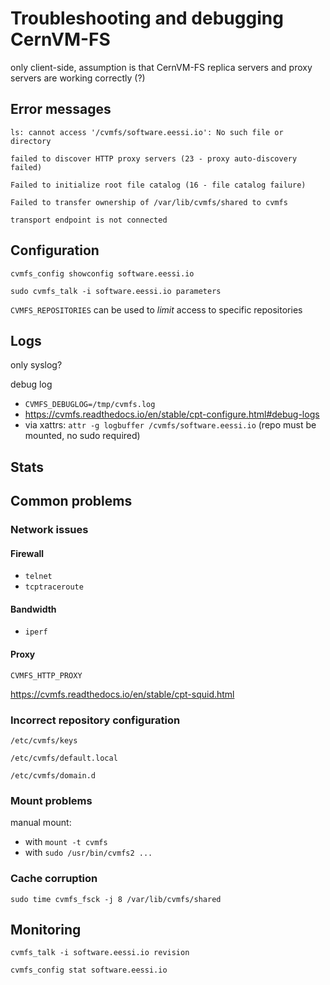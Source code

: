 # Troubleshooting and debugging CernVM-FS

only client-side, assumption is that CernVM-FS replica servers and proxy servers are working correctly (?)

## Error messages

```
ls: cannot access '/cvmfs/software.eessi.io': No such file or directory
```

```
failed to discover HTTP proxy servers (23 - proxy auto-discovery failed)
```

```
Failed to initialize root file catalog (16 - file catalog failure)
```

```
Failed to transfer ownership of /var/lib/cvmfs/shared to cvmfs
```

```
transport endpoint is not connected
```

## Configuration

```
cvmfs_config showconfig software.eessi.io
```

```
sudo cvmfs_talk -i software.eessi.io parameters
```

`CVMFS_REPOSITORIES` can be used to *limit* access to specific repositories

## Logs

only syslog?

debug log
- `CVMFS_DEBUGLOG=/tmp/cvmfs.log`
- https://cvmfs.readthedocs.io/en/stable/cpt-configure.html#debug-logs
- via xattrs: `attr -g logbuffer /cvmfs/software.eessi.io` (repo must be mounted, no sudo required)


## Stats

## Common problems

### Network issues

#### Firewall

- `telnet`
- `tcptraceroute`

#### Bandwidth

- `iperf`

#### Proxy

`CVMFS_HTTP_PROXY`

https://cvmfs.readthedocs.io/en/stable/cpt-squid.html

### Incorrect repository configuration

`/etc/cvmfs/keys`

`/etc/cvmfs/default.local`

`/etc/cvmfs/domain.d`

### Mount problems

manual mount:

- with `mount -t cvmfs`
- with `sudo /usr/bin/cvmfs2 ...`

### Cache corruption

```
sudo time cvmfs_fsck -j 8 /var/lib/cvmfs/shared
```

## Monitoring

```
cvmfs_talk -i software.eessi.io revision
```

```
cvmfs_config stat software.eessi.io
```
